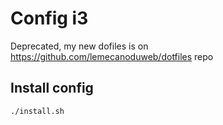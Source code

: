 # Config i3

Deprecated, my new dofiles is on https://github.com/lemecanoduweb/dotfiles repo
## Install config

```bash
./install.sh
```
